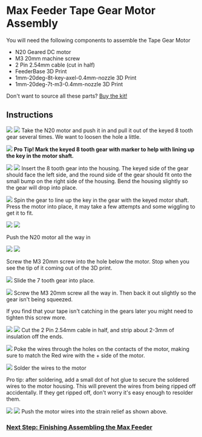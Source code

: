 # Max Feeder Tape Gear Motor Assembly

You will need the following components to assemble the Tape Gear Motor

- N20 Geared DC motor
- M3 20mm machine screw
- 2 Pin 2.54mm cable (cut in half)
- FeederBase 3D Print
- 1mm-20deg-8t-key-axel-0.4mm-nozzle 3D Print
- 1mm-20deg-7t-m3-0.4mm-nozzle 3D Print

Don't want to source all these parts?
[Buy the kit!](https://store.curlytalegames.com/pages/max-feeders)

## Instructions

![](motor/001_key.jpg)
![](motor/002_fit.jpg)
Take the N20 motor and push it in and pull it out of the keyed 8 tooth gear several times. We want to loosen the hole a little.

![](motor/002b_sharpie.jpg)
**Pro Tip! Mark the keyed 8 tooth gear with marker to help with lining up the key in the motor shaft.**

![](motor/003_gear.jpg)
![](motor/004_flex.jpg)
Insert the 8 tooth gear into the housing. The keyed side of the gear should face the left side, and the round side of the gear should fit onto the small bump on the right side of the housing. Bend the housing slightly so the gear will drop into place.

![](motor/005_line-up.jpg)
Spin the gear to line up the key in the gear with the keyed motor shaft. Press the motor into place, it may take a few attempts and some wiggling to get it to fit.

![](motor/006_insert.jpg)
![](motor/007_seated.jpg)

Push the N20 motor all the way in

![](motor/008_screw.jpg)
![](motor/009_screw-in.jpg)

Screw the M3 20mm screw into the hole below the motor. Stop when you see the tip of it coming out of the 3D print.

![](motor/010_gear.jpg)
Slide the 7 tooth gear into place.

![](motor/011_gear-finished.jpg)
Screw the M3 20mm screw all the way in. Then back it out slightly so the gear isn't being squeezed. 

If you find that your tape isn't catching in the gears later you might need to tighten this screw more.

![](motor/012_cut-wire.jpg)
![](motor/013_strip-ends.jpg)
Cut the 2 Pin 2.54mm cable in half, and strip about 2-3mm of insulation off the ends.

![](motor/014_motor-polarity.jpg)
Poke the wires through the holes on the contacts of the motor, making sure to match the Red wire with the + side of the motor.

![](motor/015_solder.jpg)
Solder the wires to the motor

Pro tip: after soldering, add a small dot of hot glue to secure the soldered wires to the motor housing. This will prevent the wires from being ripped off accidentally. If they get ripped off, don't worry it's easy enough to resolder them.

![](motor/016_strain.jpg)
![](motor/017_strain2.jpg)
Push the motor wires into the strain relief as shown above.

### [Next Step: Finishing Assembling the Max Feeder](finishing-assembly.md)